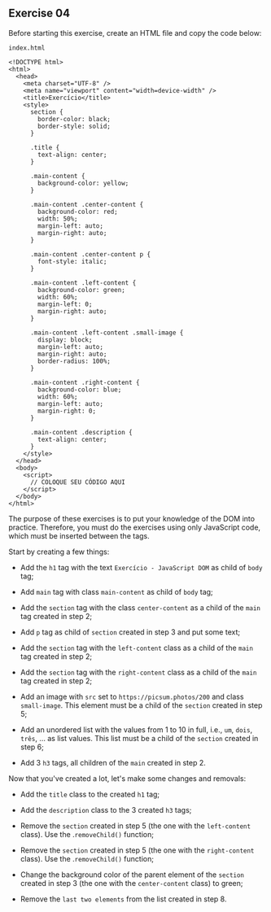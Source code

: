 ## Exercise 04

Before starting this exercise, create an HTML file and copy the code below:

`index.html`

```
<!DOCTYPE html>
<html>
  <head>
    <meta charset="UTF-8" />
    <meta name="viewport" content="width=device-width" />
    <title>Exercício</title>
    <style>
      section {
        border-color: black;
        border-style: solid;
      }

      .title {
        text-align: center;
      }

      .main-content {
        background-color: yellow;
      }

      .main-content .center-content {
        background-color: red;
        width: 50%;
        margin-left: auto;
        margin-right: auto;
      }

      .main-content .center-content p {
        font-style: italic;
      }

      .main-content .left-content {
        background-color: green;
        width: 60%;
        margin-left: 0;
        margin-right: auto;
      }

      .main-content .left-content .small-image {
        display: block;
        margin-left: auto;
        margin-right: auto;
        border-radius: 100%;
      }

      .main-content .right-content {
        background-color: blue;
        width: 60%;
        margin-left: auto;
        margin-right: 0;
      }

      .main-content .description {
        text-align: center;
      }
    </style>
  </head>
  <body>
    <script>
      // COLOQUE SEU CÓDIGO AQUI
    </script>
  </body>
</html>
```

The purpose of these exercises is to put your knowledge of the DOM into practice. Therefore, you must do the exercises using only JavaScript code, which must be inserted between the <script> and </script> tags.

Start by creating a few things:

- Add the `h1` tag with the text `Exercício - JavaScript DOM` as child of `body` tag;

- Add `main` tag with class `main-content` as child of `body` tag;

- Add the `section` tag with the class `center-content` as a child of the `main` tag created in step 2;

- Add `p` tag as child of `section` created in step 3 and put some text;

- Add the `section` tag with the `left-content` class as a child of the `main` tag created in step 2;

- Add the `section` tag with the `right-content` class as a child of the `main` tag created in step 2;

- Add an image with `src` set to `https://picsum.photos/200` and class `small-image`. This element must be a child of the `section` created in step 5;

- Add an unordered list with the values ​​from 1 to 10 in full, i.e., `um`, `dois`, `três`, … as list values. This list must be a child of the `section` created in step 6;

- Add 3 `h3` tags, all children of the `main` created in step 2.

Now that you've created a lot, let's make some changes and removals:

- Add the `title` class to the created `h1` tag;

- Add the `description` class to the 3 created `h3` tags;

- Remove the `section` created in step 5 (the one with the `left-content` class). Use the .`removeChild()` function;

- Remove the `section` created in step 5 (the one with the `right-content` class). Use the .`removeChild()` function;

- Change the background color of the parent element of the `section` created in step 3 (the one with the `center-content` class) to green;

- Remove the `last two elements` from the list created in step 8.
